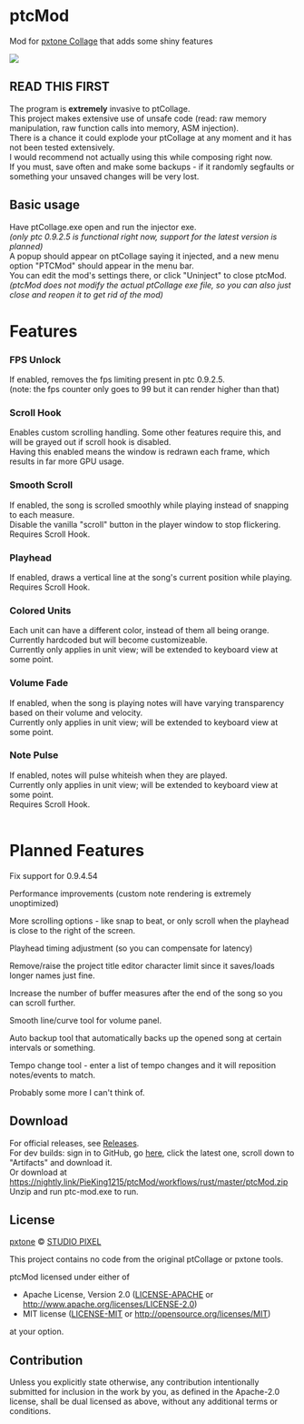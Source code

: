 # ptcMod
Mod for [pxtone Collage](https://pxtone.org/downloads/) that adds some shiny features

![](../media/sample.png?raw=true)

## READ THIS FIRST
The program is **extremely** invasive to ptCollage.<br>
This project makes extensive use of unsafe code (read: raw memory manipulation, raw function calls into memory, ASM injection).<br>
There is a chance it could explode your ptCollage at any moment and it has not been tested extensively.<br>
I would recommend not actually using this while composing right now.<br>
If you must, save often and make some backups - if it randomly segfaults or something your unsaved changes will be very lost.

## Basic usage
Have ptCollage.exe open and run the injector exe.<br>
*(only ptc 0.9.2.5 is functional right now, support for the latest version is planned)<br>*
A popup should appear on ptCollage saying it injected, and a new menu option "PTCMod" should appear in the menu bar.<br>
You can edit the mod's settings there, or click "Uninject" to close ptcMod.<br>
*(ptcMod does not modify the actual ptCollage exe file, so you can also just close and reopen it to get rid of the mod)*

# Features
### FPS Unlock
If enabled, removes the fps limiting present in ptc 0.9.2.5.<br>
(note: the fps counter only goes to 99 but it can render higher than that)

### Scroll Hook
Enables custom scrolling handling. Some other features require this, and will be grayed out if scroll hook is disabled.<br>
Having this enabled means the window is redrawn each frame, which results in far more GPU usage.

### Smooth Scroll
If enabled, the song is scrolled smoothly while playing instead of snapping to each measure.<br>
Disable the vanilla "scroll" button in the player window to stop flickering.<br>
Requires Scroll Hook.

### Playhead
If enabled, draws a vertical line at the song's current position while playing.<br>
Requires Scroll Hook.

### Colored Units
Each unit can have a different color, instead of them all being orange.<br>
Currently hardcoded but will become customizeable.<br>
Currently only applies in unit view; will be extended to keyboard view at some point.

### Volume Fade
If enabled, when the song is playing notes will have varying transparency based on their volume and velocity.<br>
Currently only applies in unit view; will be extended to keyboard view at some point.

### Note Pulse
If enabled, notes will pulse whiteish when they are played.<br>
Currently only applies in unit view; will be extended to keyboard view at some point.<br>
Requires Scroll Hook.
<br><br>

# Planned Features
Fix support for 0.9.4.54

Performance improvements (custom note rendering is extremely unoptimized)

More scrolling options - like snap to beat, or only scroll when the playhead is close to the right of the screen.

Playhead timing adjustment (so you can compensate for latency)

Remove/raise the project title editor character limit since it saves/loads longer names just fine.

Increase the number of buffer measures after the end of the song so you can scroll further.

Smooth line/curve tool for volume panel.

Auto backup tool that automatically backs up the opened song at certain intervals or something.

Tempo change tool - enter a list of tempo changes and it will reposition notes/events to match.

Probably some more I can't think of.

## Download
For official releases, see [Releases](../../releases).<br>
For dev builds: sign in to GitHub, go [here](https://github.com/PieKing1215/ptcMod/actions/workflows/rust.yml?query=branch%3Amaster+is%3Asuccess), click the latest one, scroll down to "Artifacts" and download it.<br>
Or download at https://nightly.link/PieKing1215/ptcMod/workflows/rust/master/ptcMod.zip<br>
Unzip and run ptc-mod.exe to run.

## License

[pxtone](https://pxtone.org/) © [STUDIO PIXEL](https://studiopixel.jp)

This project contains no code from the original ptCollage or pxtone tools.

ptcMod licensed under either of

 * Apache License, Version 2.0
   ([LICENSE-APACHE](LICENSE-APACHE) or http://www.apache.org/licenses/LICENSE-2.0)
 * MIT license
   ([LICENSE-MIT](LICENSE-MIT) or http://opensource.org/licenses/MIT)

at your option.

## Contribution

Unless you explicitly state otherwise, any contribution intentionally submitted
for inclusion in the work by you, as defined in the Apache-2.0 license, shall be
dual licensed as above, without any additional terms or conditions.
